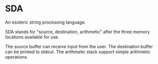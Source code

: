 # SDA
An esoteric string processing language.

SDA stands for "source, destination, arithmetic" after the three memory locations available for use.

The source buffer can receive input from the user. The destination buffer can be printed to stdout. The arithmetic stack support simple arithmetic operations.
